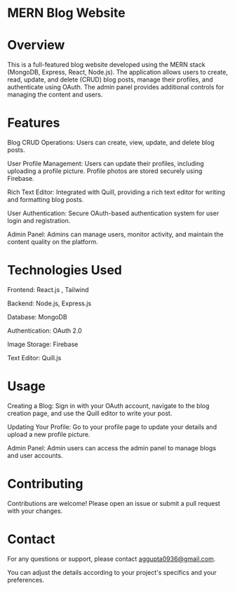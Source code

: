 # MERN Blog Website

# Overview
This is a full-featured blog website developed using the MERN stack (MongoDB, Express, React, Node.js). The application allows users to create, read, update, and delete (CRUD) blog posts, manage their profiles, and authenticate using OAuth. The admin panel provides additional controls for managing the content and users.

# Features
 Blog CRUD Operations: Users can create, view, update, and delete blog posts.
 
User Profile Management: Users can update their profiles, including uploading a profile picture. Profile photos are stored securely using Firebase.

Rich Text Editor: Integrated with Quill, providing a rich text editor for writing and formatting blog posts.

User Authentication: Secure OAuth-based authentication system for user login and registration.

Admin Panel: Admins can manage users, monitor activity, and maintain the content quality on the platform.

# Technologies Used

Frontend: React.js , Tailwind

Backend: Node.js, Express.js

Database: MongoDB

Authentication: OAuth 2.0

Image Storage: Firebase

Text Editor: Quill.js

# Usage

Creating a Blog: Sign in with your OAuth account, navigate to the blog creation page, and use the Quill editor to write your post.

Updating Your Profile: Go to your profile page to update your details and upload a new profile picture.

Admin Panel: Admin users can access the admin panel to manage blogs and user accounts.

# Contributing

Contributions are welcome! Please open an issue or submit a pull request with your changes.


# Contact
For any questions or support, please contact aggupta0936@gmail.com.

You can adjust the details according to your project's specifics and your preferences.







